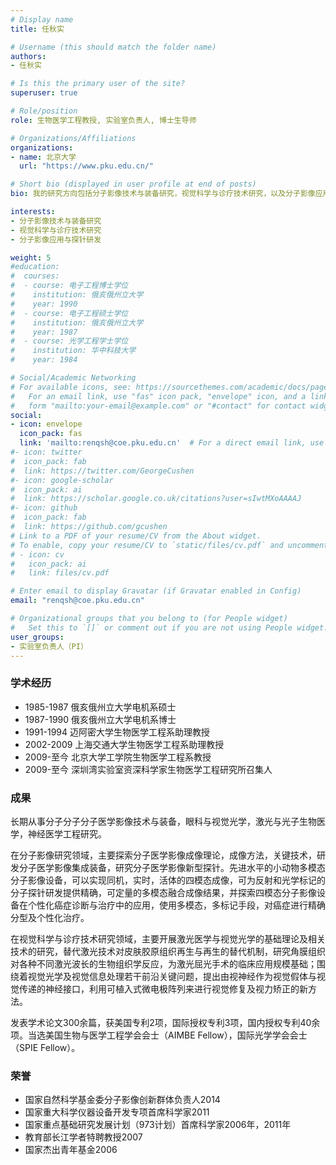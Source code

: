```yaml
---
# Display name
title: 任秋实

# Username (this should match the folder name)
authors:
- 任秋实

# Is this the primary user of the site?
superuser: true

# Role/position
role: 生物医学工程教授, 实验室负责人, 博士生导师

# Organizations/Affiliations
organizations:
- name: 北京大学
  url: "https://www.pku.edu.cn/"

# Short bio (displayed in user profile at end of posts)
bio: 我的研究方向包括分子影像技术与装备研究，视觉科学与诊疗技术研究，以及分子影像应用与探针研发等。

interests:
- 分子影像技术与装备研究
- 视觉科学与诊疗技术研究
- 分子影像应用与探针研发

weight: 5
#education:
#  courses:
#  - course: 电子工程博士学位
#    institution: 俄亥俄州立大学
#    year: 1990
#  - course: 电子工程硕士学位
#    institution: 俄亥俄州立大学
#    year: 1987
#  - course: 光学工程学士学位
#    institution: 华中科技大学
#    year: 1984

# Social/Academic Networking
# For available icons, see: https://sourcethemes.com/academic/docs/page-builder/#icons
#   For an email link, use "fas" icon pack, "envelope" icon, and a link in the
#   form "mailto:your-email@example.com" or "#contact" for contact widget.
social:
- icon: envelope
  icon_pack: fas
  link: 'mailto:renqsh@coe.pku.edu.cn'  # For a direct email link, use "mailto:test@example.org".
#- icon: twitter
#  icon_pack: fab
#  link: https://twitter.com/GeorgeCushen
#- icon: google-scholar
#  icon_pack: ai
#  link: https://scholar.google.co.uk/citations?user=sIwtMXoAAAAJ
#- icon: github
#  icon_pack: fab
#  link: https://github.com/gcushen
# Link to a PDF of your resume/CV from the About widget.
# To enable, copy your resume/CV to `static/files/cv.pdf` and uncomment the lines below.
# - icon: cv
#   icon_pack: ai
#   link: files/cv.pdf

# Enter email to display Gravatar (if Gravatar enabled in Config)
email: "renqsh@coe.pku.edu.cn"

# Organizational groups that you belong to (for People widget)
#   Set this to `[]` or comment out if you are not using People widget.
user_groups:
- 实验室负责人（PI）
---
```


### 学术经历
- 1985-1987 俄亥俄州立大学电机系硕士
- 1987-1990 俄亥俄州立大学电机系博士
- 1991-1994 迈阿密大学生物医学工程系助理教授
- 2002-2009 上海交通大学生物医学工程系助理教授
- 2009-至今 北京大学工学院生物医学工程系教授
- 2009-至今 深圳湾实验室资深科学家生物医学工程研究所召集人

### 成果
长期从事分子分子分子医学影像技术与装备，眼科与视觉光学，激光与光子生物医学，神经医学工程研究。

在分子影像研究领域，主要探索分子医学影像成像理论，成像方法，关键技术，研发分子医学影像集成装备，研究分子医学影像新型探针。先进水平的小动物多模态分子影像设备，可以实现同机，实时，活体的四模态成像，可为反射和光学标记的分子探针研发提供精确，可定量的多模态融合成像结果，并探索四模态分子影像设备在个性化癌症诊断与治疗中的应用，使用多模态，多标记手段，对癌症进行精确分型及个性化治疗。 

在视觉科学与诊疗技术研究领域，主要开展激光医学与视觉光学的基础理论及相关技术的研究，替代激光技术对皮肤胶原组织再生与再生的替代机制，研究角膜组织对各种不同激光波长的生物组织学反应，为激光屈光手术的临床应用规模基础；围绕着视觉光学及视觉信息处理若干前沿关键问题，提出由视神经作为视觉假体与视觉传递的神经接口，利用可植入式微电极阵列来进行视觉修复及视力矫正的新方法。

发表学术论文300余篇，获美国专利2项，国际授权专利3项，国内授权专利40余项。当选美国生物与医学工程学会会士（AIMBE Fellow），国际光学学会会士（SPIE Fellow）。

### 荣誉
- 国家自然科学基金委分子影像创新群体负责人2014
- 国家重大科学仪器设备开发专项首席科学家2011
- 国家重点基础研究发展计划（973计划）首席科学家2006年，2011年
- 教育部长江学者特聘教授2007
- 国家杰出青年基金2006